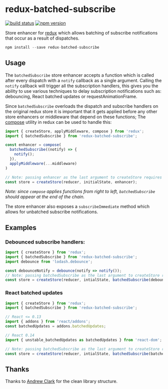 redux-batched-subscribe
=====================

[![build status](https://img.shields.io/travis/tappleby/redux-batched-subscribe/master.svg?style=flat-square)](https://travis-ci.org/tappleby/redux-batched-subscribe)
[![npm version](https://img.shields.io/npm/v/redux-batched-subscribe.svg?style=flat-square)](https://www.npmjs.com/package/redux-batched-subscribe)

Store enhancer for [redux](https://github.com/rackt/redux) which allows batching of subscribe notifications that occur as a result of dispatches.

```js
npm install --save redux-batched-subscribe
```

## Usage

The `batchedSubscribe` store enhancer accepts a function which is called after every dispatch with a `notify` callback as a single argument. Calling the `notify` callback will trigger all the subscription handlers, this gives you the ability to use various techniques to delay subscription notifications such as: debouncing, React batched updates or requestAnimationFrame.

Since `batchedSubscribe` overloads the dispatch and subscribe handlers on the original redux store it is important that it gets applied before any other store enhancers or middleware that depend on these functions; The [compose](https://github.com/rackt/redux/blob/master/docs/api/compose.md) utility in redux can be used to handle this:

```js
import { createStore, applyMiddleware, compose } from 'redux';
import { batchedSubscribe } from 'redux-batched-subscribe';

const enhancer = compose(
  batchedSubscribe((notify) => {
    notify();
  }),
  applyMiddleware(...middleware)
)

// Note: passing enhancer as the last argument to createStore requires redux@>=3.1.0
const store = createStore(reducer, initialState, enhancer);
```

*Note: since `compose` applies functions from right to left, `batchedSubscribe` should appear at the end of the chain.*

The store enhancer also exposes a `subscribeImmediate` method which allows for unbatched subscribe notifications.

## Examples

### Debounced subscribe handlers:

```js
import { createStore } from 'redux';
import { batchedSubscribe } from 'redux-batched-subscribe';
import debounce from 'lodash.debounce';

const debounceNotify = debounce(notify => notify());
// Note: passing batchedSubscribe as the last argument to createStore requires redux@>=3.1.0
const store = createStore(reducer, intialState, batchedSubscribe(debounceNotify));
```

### React batched updates

```js
import { createStore } from 'redux';
import { batchedSubscribe } from 'redux-batched-subscribe';

// React <= 0.13
import { addons } from 'react/addons';
const batchedUpdates = addons.batchedUpdates;

// React 0.14
import { unstable_batchedUpdates as batchedUpdates } from 'react-dom';

// Note: passing batchedSubscribe as the last argument to createStore requires redux@>=3.1.0
const store = createStore(reducer, intialState, batchedSubscribe(batchedUpdates));
```

## Thanks

Thanks to [Andrew Clark](https://github.com/acdlite) for the clean library structure.
